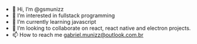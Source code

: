 - 👋 Hi, I’m @gsmunizz
- 👀 I’m interested in fullstack programming
- 🌱 I’m currently learning javascript
- 💞️ I’m looking to collaborate on react, react native and electron projects.
- 📫 How to reach me gabriel.munizz@outlook.com.br

<!---
gsmunizz/gsmunizz is a ✨ special ✨ repository because its `README.md` (this file) appears on your GitHub profile.
You can click the Preview link to take a look at your changes.
--->
